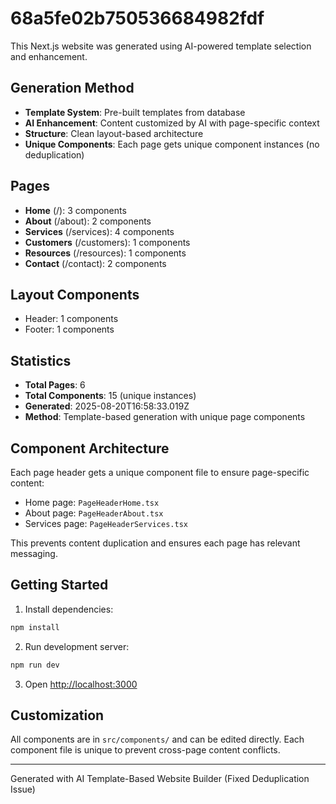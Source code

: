 # 68a5fe02b750536684982fdf

This Next.js website was generated using AI-powered template selection and enhancement.

## Generation Method

- **Template System**: Pre-built templates from database
- **AI Enhancement**: Content customized by AI with page-specific context
- **Structure**: Clean layout-based architecture
- **Unique Components**: Each page gets unique component instances (no deduplication)

## Pages

- **Home** (/): 3 components
- **About** (/about): 2 components
- **Services** (/services): 4 components
- **Customers** (/customers): 1 components
- **Resources** (/resources): 1 components
- **Contact** (/contact): 2 components

## Layout Components

- Header: 1 components
- Footer: 1 components

## Statistics

- **Total Pages**: 6
- **Total Components**: 15 (unique instances)
- **Generated**: 2025-08-20T16:58:33.019Z
- **Method**: Template-based generation with unique page components

## Component Architecture

Each page header gets a unique component file to ensure page-specific content:
- Home page: `PageHeaderHome.tsx`
- About page: `PageHeaderAbout.tsx`
- Services page: `PageHeaderServices.tsx`

This prevents content duplication and ensures each page has relevant messaging.

## Getting Started

1. Install dependencies:
```bash
npm install
```

2. Run development server:
```bash
npm run dev
```

3. Open [http://localhost:3000](http://localhost:3000)

## Customization

All components are in `src/components/` and can be edited directly.
Each component file is unique to prevent cross-page content conflicts.

---
Generated with AI Template-Based Website Builder (Fixed Deduplication Issue)
